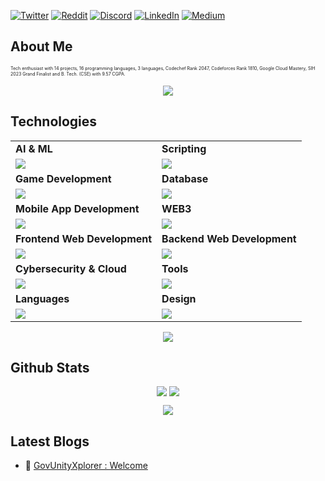 <link rel="stylesheet" type="text/css" href="style.css">

<div style="text-align: center;"> 
  
</div>


[![Twitter](https://skillicons.dev/icons?i=twitter)](https://twitter.com/PirateKingRahul)
[![Reddit](https://skillicons.dev/icons?i=reddit)](https://www.reddit.com/u/PirateKingRahul)
[![Discord](https://skillicons.dev/icons?i=discord)](htttps://discord.com/users/1200728704981143634)
[![LinkedIn](https://skillicons.dev/icons?i=linkedin)](https://www.linkedin.com/in/piratekingrahul)
[![Medium](https://skillicons.dev/icons?i=medium)](https://medium.com/@piratekingrahul)
## About Me
<!-- ### **Welcome to My Page!** <img src="assets/flame.gif" style="position: relative;top:2.4px;" width="12" height="22">
![border-seperator](assets/borderseparator.gif) -->

<p style="font-size:7px;">
Tech enthusiast with 14 projects, 16 programming languages, 3 languages, Codechef Rank 2047, Codeforces Rank 1810, Google Cloud Mastery, SIH 2023 Grand Finalist and B. Tech. (CSE) with 9.57 CGPA.
</p>
<p align="center"><img src= 'https://capsule-render.vercel.app/api?type=rect&color=gradient&height=2.5'/></p>

## Technologies
 
<table>
<tr>
	<td><strong>AI & ML</strong></td>
	<td><strong>Scripting</strong></td>
</tr>
<tr>
		<td><img src = "https://skillicons.dev/icons?i=pytorch,py,sklearn,anaconda,aiscript,opencv,tensorflow,r,ai" ></td>
		<td><img src = "https://skillicons.dev/icons?i=bash,cmake,npm,git,yarn&theme=dark" ></td>
</tr>
<tr>
	<td><strong>Game Development</strong></td>
	<td><strong>Database</strong></td>
</tr>
<tr>
		<td><img src = "https://skillicons.dev/icons?i=cpp,cs,unity,unreal,java,python,visualstudio,blender" ></td>
		<td><img src = "https://skillicons.dev/icons?i=mongodb,mysql,firebase,sqlite&theme=dark"></td>
</tr>
<tr>
	<td><strong>Mobile App Development</strong></td>
	<td><strong>WEB3</strong></td>
</tr>
<tr>
		<td><img src = "https://skillicons.dev/icons?i=flutter,dart,java,kotlin,androidstudio" ></td>
		<td><img src = "https://skillicons.dev/icons?i=ts,solidity,solidjs&theme=dark"></td>
</tr>
<tr>
	<td><strong>Frontend Web Development</strong></td>
	<td><strong>Backend Web Development</strong></td>
</tr>
<tr>
		<td><img src = "https://skillicons.dev/icons?i=html,jquery,css,js,react,tailwind,angular,threejs" ></td>
		<td><img src = "https://skillicons.dev/icons?i=nodejs,nextjs,php,django,flask&theme=dark" ></td>
</tr>
<tr>
	<td><strong>Cybersecurity & Cloud</strong></td>
	<td><strong>Tools</strong></td>
</tr>
<tr>
	<td><img src = "https://skillicons.dev/icons?i=ubuntu,linux,docker,kubernetes,aws,azure&theme=dark"></td>
	<td><img src = "https://skillicons.dev/icons?i=github,vscode,vim,githubactions&theme=dark"></td>
</tr>
<tr>
	<td><strong>Languages</strong></td>
	<td><strong>Design</strong></td>
</tr>
<tr>
	<td><img src = "https://skillicons.dev/icons?i=bash,c,ruby,rust&theme=dark"></td>
	<td><img src = "https://skillicons.dev/icons?i=ps,figma&theme=dark"></td>
</tr>
</table>
<p align="center"><img src= 'https://capsule-render.vercel.app/api?type=rect&color=gradient&height=2.5'/></p>


## Github Stats


<!-- [![Neutron's GitHub stats](https://github-readme-stats.vercel.app/api?username=Pirate-Emperor&theme=aura)]()
[![GitHub Streak](https://streak-stats.demolab.com/?user=Pirate-Emperor&theme=dark-smoky)](https://git.io/streak-stats) -->
<p style="display:flex; align=center; justify-content:center; ">
<img src="https://github-readme-stats.vercel.app/api?username=Pirate-Emperor&theme=midnight-purple" style="margin-right:4px;">
<img src="https://streak-stats.demolab.com/?user=Pirate-Emperor&theme=holi-theme">
</p>
<p align="center"><img src= 'https://capsule-render.vercel.app/api?type=rect&color=gradient&height=2.5'/></p>



## Latest Blogs
<!-- BLOGPOSTS:START -->
 - 🌮 [GovUnityXplorer : Welcome](https://govunityxplorer.rf.gd)
